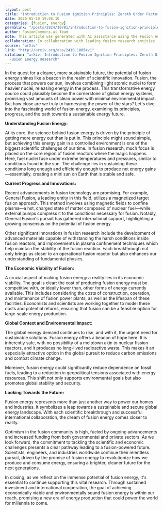 ```yaml
---
layout: post
title: "Introduction to Fusion Ignition Principles: Zeroth Order Factors of Fusion Energy Research"
date: 2025-05-20 19:08:10
categories: [fusion, energy]
permalink: "/posts/2024/10/01/introduction-to-fusion-ignition-principles-zeroth-order-factors-of-fusion-energy-research/"
author: FusionCommons.ai Team
note: This article was generated with AI assistance using the Fusion Authority Engine, developed by Travis Frye.
collaboration: In collaboration with leading fusion research entities.
source: "arXiv"
link: "http://arxiv.org/abs/2410.18054v1"
citation: "arXiv: Introduction to Fusion Ignition Principles: Zeroth Order Factors of
  Fusion Energy Research"
---
```


In the quest for a cleaner, more sustainable future, the potential of fusion energy shines like a beacon in the realm of scientific innovation. Fusion, the process that powers our sun, involves combining light atomic nuclei to form heavier nuclei, releasing energy in the process. This transformative energy source could plausibly become the cornerstone of global energy systems, promising vast amounts of clean power with minimal environmental impact. But how close are we truly to harnessing the power of the stars? Let's dive into the fascinating world of fusion energy, examining its principles, progress, and the path towards a sustainable energy future.

**Understanding Fusion Energy:**

At its core, the science behind fusion energy is driven by the principle of getting more energy out than is put in. This principle might sound simple, but achieving this energy gain in a controlled environment is one of the biggest scientific challenges of our time. In fusion research, much focus is placed on the core region of fusion reactors where the magic happens. Here, fuel nuclei fuse under extreme temperatures and pressures, similar to conditions found in the sun. The challenge lies in sustaining these conditions long enough and efficiently enough to produce net energy gains—essentially, creating a mini sun on Earth that is stable and safe.

**Current Progress and Innovations:**

Recent advancements in fusion technology are promising. For example, General Fusion, a leading entity in this field, utilizes a magnetized target fusion approach. This method involves using magnetic fields to confine plasma—a hot, charged state of matter composed of nuclear fuel—while external pumps compress it to the conditions necessary for fusion. Notably, General Fusion's pursuit has gathered international support, highlighting a growing consensus on the potential of fusion energy.

Other significant innovations in fusion research include the development of advanced materials capable of withstanding the harsh conditions inside fusion reactors, and improvements in plasma confinement techniques which help maintain the stability of the fusion reaction. Each breakthrough not only brings us closer to an operational fusion reactor but also enhances our understanding of fundamental physics.

**The Economic Viability of Fusion:**

A crucial aspect of making fusion energy a reality lies in its economic viability. The goal is clear: the cost of producing fusion energy must be competitive with, or ideally lower than, other forms of energy currently available. This includes considering the costs of construction, operation, and maintenance of fusion power plants, as well as the lifespan of these facilities. Economists and scientists are working together to model these costs and potential returns, ensuring that fusion can be a feasible option for large-scale energy production.

**Global Context and Environmental Impact:**

The global energy demand continues to rise, and with it, the urgent need for sustainable solutions. Fusion energy offers a beacon of hope here. It is inherently safe, with no possibility of a meltdown akin to nuclear fission reactors, and it produces no long-lived radioactive waste. This makes it an especially attractive option in the global pursuit to reduce carbon emissions and combat climate change.

Moreover, fusion energy could significantly reduce dependence on fossil fuels, leading to a reduction in geopolitical tensions associated with energy resources. This shift not only supports environmental goals but also promotes global stability and security.

**Looking Towards the Future:**

Fusion energy represents more than just another way to power our homes and industries. It symbolizes a leap towards a sustainable and secure global energy landscape. With each scientific breakthrough and successful international collaboration, the dream of fusion energy comes closer to reality.

Optimism in the fusion community is high, fueled by ongoing advancements and increased funding from both governmental and private sectors. As we look forward, the commitment to tackling the scientific and economic challenges presents a clear pathway leading to a fusion-powered future. Scientists, engineers, and industries worldwide continue their relentless pursuit, driven by the promise of fusion energy to revolutionize how we produce and consume energy, ensuring a brighter, cleaner future for the next generations.

In closing, as we reflect on the immense potential of fusion energy, it's essential to continue supporting this vital research. Through sustained investment and international cooperation, the goal of achieving economically viable and environmentally sound fusion energy is within our reach, promising a new era of energy production that could power the world for millennia to come.
